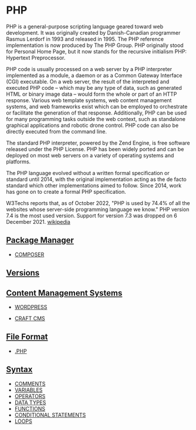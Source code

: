 # PHP

PHP is a general-purpose scripting language geared toward web development. It was originally created by Danish-Canadian programmer Rasmus Lerdorf in 1993 and released in 1995. The PHP reference implementation is now produced by The PHP Group. PHP originally stood for Personal Home Page, but it now stands for the recursive initialism PHP: Hypertext Preprocessor.

PHP code is usually processed on a web server by a PHP interpreter implemented as a module, a daemon or as a Common Gateway Interface (CGI) executable. On a web server, the result of the interpreted and executed PHP code – which may be any type of data, such as generated HTML or binary image data – would form the whole or part of an HTTP response. Various web template systems, web content management systems, and web frameworks exist which can be employed to orchestrate or facilitate the generation of that response. Additionally, PHP can be used for many programming tasks outside the web context, such as standalone graphical applications and robotic drone control. PHP code can also be directly executed from the command line.

The standard PHP interpreter, powered by the Zend Engine, is free software released under the PHP License. PHP has been widely ported and can be deployed on most web servers on a variety of operating systems and platforms.

The PHP language evolved without a written formal specification or standard until 2014, with the original implementation acting as the de facto standard which other implementations aimed to follow. Since 2014, work has gone on to create a formal PHP specification.

W3Techs reports that, as of October 2022, "PHP is used by 74.4% of all the websites whose server-side programming language we know." PHP version 7.4 is the most used version. Support for version 7.3 was dropped on 6 December 2021. [wikipedia](https://en.wikipedia.org/wiki/PHP)

<!-- ## How to get started -->

<!-- - [APACHE]() -->
<!-- - [APACHE HTTP SERVER]() -->
<!-- - [HTACCESS]()  -->
<!-- .htaccess -->
<!-- - [APACHE DISTRIBUTION]() -->
<!-- - [XAMP]() -->
<!-- - [MAMP]() -->

## [Package Manager](../../../../../KEYWORDS/PackageManager.md)

- [COMPOSER](../../../../../LEVEL-6/SCIENCE/COMPUTER-SCIENCE/PROGRAMMING/PROGRAMMING-LANGUAGES/PHP/COMPOSER.md)

<!-- ## Extension and Application Repository -->

<!-- - [PHP PEAR]() -->

## [Versions](../../../../../KEYWORDS/Versions.md)
<!-- - [PHP4]() -->
<!-- - [PHP5]() -->
<!-- - [PHP6]() -->
<!-- - [PHP7]() -->
<!-- - [PHP8]() -->

<!-- ## Template Engine -->
<!-- - [TWIG]() -->
<!-- https://twig.symfony.com/ -->

<!-- ## Libaries -->
<!-- - [PHPMAILER] -->

<!-- ## Frameworks -->

<!-- ### Testing -->
<!-- - [PHPUNIT] -->

<!-- - [YII]() -->
<!-- - [CAKEPHP]() -->
<!-- - [SYMFONY]() -->
<!-- - [LARAVEL]() -->

<!-- ## [Versions](../../../../../KEYWORDS/Versions.md) -->
<!-- - [LARAVEL 6]() -->

## [Content Management Systems](../../../../../KEYWORDS/ContentManagementSystems.md)

- [WORDPRESS](../../../../../LEVEL-6/SCIENCE/COMPUTER-SCIENCE/PROGRAMMING/PROGRAMMING-LANGUAGES/PHP/WORDPRESS.md)

<!-- - [WORDPRESS THEME DEVELOPMENT]() -->
<!-- - [WORDPRESS PLUGIN DEVELOPMENT]() -->
<!-- - [WORDPRESS DIVI DEVELOPMENT]() -->
<!-- - [WORDPRESS WOOCOMMERCE DEVELOPMENT]() -->

- [CRAFT CMS](../../../../../LEVEL-6/SCIENCE/COMPUTER-SCIENCE/PROGRAMMING/PROGRAMMING-LANGUAGES/PHP/CRAFT-CMS.md)

<!-- - [DRUPAL]() -->
<!-- - [JOOMLA]() -->
<!-- - [MAGENTO]() -->

## [File Format](../../../../../KEYWORDS/File-Format.md)

- [.PHP](../../../../../LEVEL-6/SCIENCE/COMPUTER-SCIENCE/PROGRAMMING/PROGRAMMING-LANGUAGES/PHP/PHP.md)

## [Syntax](../../../../../KEYWORDS/Syntax.md)

- [COMMENTS](../../../../../LEVEL-6/SCIENCE/COMPUTER-SCIENCE/PROGRAMMING/PROGRAMMING-LANGUAGES/PHP/COMMENTS.md)
- [VARIABLES](../../../../../LEVEL-6/SCIENCE/COMPUTER-SCIENCE/PROGRAMMING/PROGRAMMING-LANGUAGES/PHP/VARIABLES.md)
- [OPERATORS](../../../../../LEVEL-6/SCIENCE/COMPUTER-SCIENCE/PROGRAMMING/PROGRAMMING-LANGUAGES/PHP/OPERATORS.md)
- [DATA TYPES](../../../../../LEVEL-6/SCIENCE/COMPUTER-SCIENCE/PROGRAMMING/PROGRAMMING-LANGUAGES/PHP/DATA-TYPES.md)
- [FUNCTIONS](../../../../../LEVEL-6/SCIENCE/COMPUTER-SCIENCE/PROGRAMMING/PROGRAMMING-LANGUAGES/PHP/FUNCTIONS.md)
- [CONDITIONAL STATEMENTS](../../../../../LEVEL-6/SCIENCE/COMPUTER-SCIENCE/PROGRAMMING/PROGRAMMING-LANGUAGES/PHP/CONDITIONAL-STATEMENTS.md)
- [LOOPS](../../../../../LEVEL-6/SCIENCE/COMPUTER-SCIENCE/PROGRAMMING/PROGRAMMING-LANGUAGES/PHP/LOOPS.md)

<!-- ## Resources -->
<!-- https://www.w3schools.com/php/ -->
<!-- https://www.codecademy.com/catalog/language/php -->
<!-- https://developer.mozilla.org/en-US/docs/Glossary/PHP // https://www.php.net/ -->
<!-- https://code.visualstudio.com/docs/languages/php -->